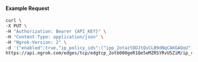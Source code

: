 <!-- Code generated for API Clients. DO NOT EDIT. -->

#### Example Request

```bash
curl \
-X PUT \
-H "Authorization: Bearer {API_KEY}" \
-H "Content-Type: application/json" \
-H "Ngrok-Version: 2" \
-d '{"enabled":true,"ip_policy_ids":["ipp_2otaztDDJtQvCLB9dNqCAKGAQoU"]}' \
https://api.ngrok.com/edges/tcp/edgtcp_2otb000geR1Qe5eMZRSYRvU5ZiM/ip_restriction
```
